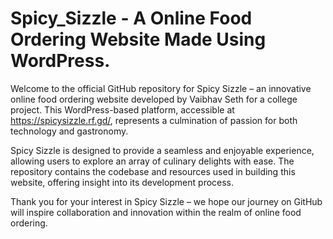 # Spicy_Sizzle - A Online Food Ordering Website Made Using WordPress.
Welcome to the official GitHub repository for Spicy Sizzle – an innovative online food ordering website developed by Vaibhav Seth for a college project. This WordPress-based platform, accessible at https://spicysizzle.rf.gd/, represents a culmination of passion for both technology and gastronomy.

Spicy Sizzle is designed to provide a seamless and enjoyable experience, allowing users to explore an array of culinary delights with ease. The repository contains the codebase and resources used in building this website, offering insight into its development process.

Thank you for your interest in Spicy Sizzle – we hope our journey on GitHub will inspire collaboration and innovation within the realm of online food ordering.

